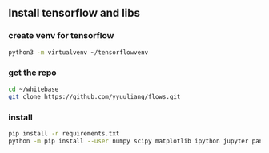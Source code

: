 ## Install tensorflow and libs

### create venv for tensorflow
```bash
python3 -m virtualvenv ~/tensorflowvenv
```

### get the repo
```bash
cd ~/whitebase
git clone https://github.com/yyuuliang/flows.git
```

### install
```bash
pip install -r requirements.txt
python -m pip install --user numpy scipy matplotlib ipython jupyter pandas sympy nose
```

